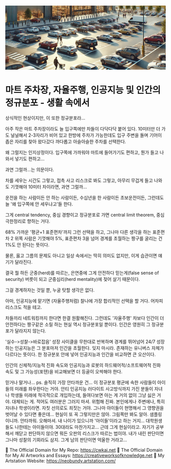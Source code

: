 ![img_52.png](../images/img_52.png)

# 마트 주차장, 자율주행, 인공지능 및 인간의 정규분포 - 생활 속에서

상식적인 현상이지만, 이 또한 정규분포라...

아주 작은 마트 주차장이라도 늘 입구쪽에만 차들이 다닥다닥 붙어 있다. 10미터만 더 가도 널널해서 2-3자리가 비어 있고 한방에 주차가 가능한데도 입구 주변을 돌며 기어이 좁은 자리를 찾아 왔다갔다 까다롭고 아슬아슬한 주차를 선택한다.

왜 그럴지는 인지상정이다. 입구쪽에 가까워야 마트에 들어가기도 편하고, 뭔가 들고 나와서 넣기도 편하고...

과연 그럴까...는 의문이다.

차를 세우는 시간도 그렇고, 접촉 사고 리스크로 봐도 그렇고, 아무리 무겁게 들고 나와도 기껏해야 10미터 차이라면, 과연 그럴까...

운전을 하는 사람이든 안 하는 사람이든, 수십년을 한 사람이든 초보운전이든, 그런데도 늘 '왜 입구쪽에 안 세우냐고'들 한다.

그게 central tendency, 중심 경향이고 정규분포로 가면 central limit theorem, 중심극한정리로 향하는 거다.

68% 가까운 '평균+1 표준편차'까지 그런 선택을 하고, 그나마 다른 생각을 하는 표준편차 2 위쪽 사람은 기껏해야 5%, 표준편차 3을 넘어 경계를 초월하는 짱구를 굴리는 건 1%도 안 된다는 뜻이다.

물론, 옳고 그름의 문제도 아니고 일상 속에서는 딱히 의미도 없지만, 이게 습관이면 얘기가 달라진다.

결국 뭘 하든 군중(herd)를 따르는, 은연중에 그게 안전하다 믿는게(false sense of security) 버릇이 되고 군중심리(herd mentality)에 젖어 살기 때문이다.

그걸 경계하자는 것일 뿐, 누굴 탓할 생각은 없다.

아마, 인공지능에 맡기면 (자율주행처럼) 찰나에 가장 합리적인 선택을 할 거다. 어차피 리스크도 적을 테고.

차들끼리 네트워킹까지 한다면 한결 원활해진다. 그런데도 '자율주행' 차보다 인간이 더 안전하다는 짱구같은 소릴 하는 현실 역시 정규분포일 뿐이다. 인간은 영원히 그 정규분포가 달라지지 않는다. 

'실수->성찰->바로잡음' 성장 사이클을 무한대로 반복하며 경계를 뛰어넘어 24/7 성장하는 인공지능은 그 분포마저 인간을 초월한다. 잊지 마시라. 존재하는 유니버스 자체가 다르다는 뜻이다. 한 정규분포 안에 넣어 인공지능과 인간을 비교하면 큰 오산이다. 

인간의 신체적/지능적 진화 속도와 인공지능과 로봇의 하드웨어적/소프트웨어적 진화 속도 및 그 가능성(포텐)을 비교해보면 더 등골이 오싹해야 한다.

믿거나 말거나...
ps. 솔직히 가장 안타까운 건...  이 정규분포 평균에 속한 사람들이 아이들의 미래를 좌우한다는 거야. 안티 인공지능 러다이트 사고방식까지 가진 분들이 자녀나 학생들 미래에 적극적으로 개입하는데, 들여다보면 아는 게 거의 없이 그냥 싫은 거야. 대체되는 게.  적어도 여러분은 그러지 마셔. 위험해 진짜. 본인에게나 주변에나, 특히 자녀나 학생이라면. 자칫 선의로도 죄짓는 거야. 그나마 아이들이 현명해서 그 영향권을 벗어날 수 있다면 좋은데...  현실이 또 꼭 그렇지만은 않아. 그림쪽만 봐도 알아. 샘플링이니까. 안타까워.
오해마셔. 내 나이가 있으니까 '아이들'이라고 하는 거지... 대학원생들도 나한테는 아이들이야. 30대라도 마찬가지고... 근데 그게 현실이라고.  자기가 공부해서 깨닫고 판단하지 않으면 뭐든 오판의 리스크가 따르는 법이야. 내가 내린 판단이면 그나마 성찰의 기회라도 삼지. 그게 남의 판단이면 억울한 거라고...


🔗 The Official Domain for My Repo: https://cwkai.net
🔗 The Official Domain for My AI Artworks and Essays: https://creativeworksofknowledge.net
🔗 My Artstation Website: https://neobundy.artstation.com/